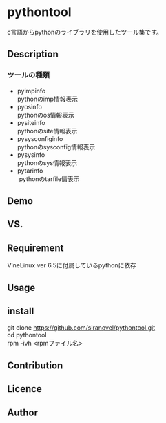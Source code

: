pythontool
==========
  c言語からpythonのライブラリを使用したツール集です。
  
## Description ##
### ツールの種類 ###
* pyimpinfo  
  pythonのimp情報表示
* pyosinfo  
  pythonのos情報表示
* pysiteinfo  
  pythonのsite情報表示
* pysysconfiginfo  
  pythonのsysconfig情報表示
* pysysinfo  
  pythonのsys情報表示
* pytarinfo  
  pythonのtarfile情表示
  
## Demo ##
## VS. ##
## Requirement ##
VineLinux ver 6.5に付属しているpythonに依存

## Usage ##
## install ##
  git clone https://github.com/siranovel/pythontool.git  
  cd pythontool  
  rpm -ivh <rpmファイル名>  
  
## Contribution ##
## Licence ##
## Author ##

